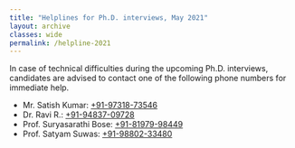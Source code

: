 ```yaml
---
title: "Helplines for Ph.D. interviews, May 2021"
layout: archive
classes: wide
permalink: /helpline-2021
---
```

In case of technical difficulties during the upcoming Ph.D. interviews, candidates are advised to contact one of the following phone numbers for immediate help.

<ul>
<li>Mr. Satish Kumar: <a href="tel:+91-9731873546">+91-97318-73546</a></li>
<li>Dr. Ravi R.: <a href="tel:+91-9483709728">+91-94837-09728</a></li>
<li>Prof. Suryasarathi Bose: <a href="tel:+91-8197998449">+91-81979-98449</a></li>
<li>Prof. Satyam Suwas: <a href="+919880233480">+91-98802-33480</a></li>
</ul>
